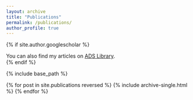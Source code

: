 ```yaml
---
layout: archive
title: "Publications"
permalink: /publications/
author_profile: true
---
```


{% if site.author.googlescholar %}
  <div class="wordwrap">You can also find my articles on <a href="{{[site.author.googlescholar](https://ui.adsabs.harvard.edu/search/filter_author_facet_hier_fq_author=AND&filter_author_facet_hier_fq_author=author_facet_hier%3A%221%2FZhang%2C%20S%2FZhang%2C%20Shiwu%22&filter_database_fq_database=AND&filter_database_fq_database=((database%3Aastronomy%20OR%20database%3Aphysics))&filter_database_fq_database=database%3A%22astronomy%22&fq=%7B!type%3Daqp%20v%3D%24fq_database%7D&fq=%7B!type%3Daqp%20v%3D%24fq_author%7D&fq_author=(author_facet_hier%3A%221%2FZhang%2C%20S%2FZhang%2C%20Shiwu%22)&fq_database=(((database%3Aastronomy%20OR%20database%3Aphysics))%20AND%20database%3A%22astronomy%22)&q=%20author%3A%22Zhang%2C%20Shiwu%22%20year%3A2018-2024&sort=date%20desc%2C%20bibcode%20desc&p_=0)}}">ADS Library</a>.</div>
{% endif %}

{% include base_path %}

{% for post in site.publications reversed %}
  {% include archive-single.html %}
{% endfor %}
